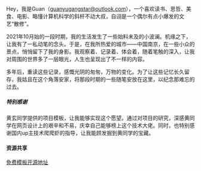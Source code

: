 Hey，我是Guan（guanyugangstar@outlook.com），一个喜欢读书、思哲、美食、电影、略懂计算机科学的斜杆不动大叔，自诩是一个偶尔有点小爆发的文艺“散修”。

2021年10月始的一段时期，我的生活发生了一些始料未及的小波澜。机缘之下，让我有了一私动笔的念头。于是，在我所热爱的城市——中国南京，在一些小众的景点，悄悄留下了我的身影。我观察着、记录着、体会着，随着笔触的深入，让我对周围的世界多了一层眼光，人生也呈现出了不一样的内容。

多年后，重读这些记录，感慨光阴的匆匆，万物的变化。为了让这些记忆长久留存，我姑且在这个角落安家，将那段时期的一些随笔安放在这里，以纪念那难忘的过去。


##### 特别感谢

黄玄同学提供的项目模板，让我能够实现这个愿望。通过对项目的研究，深感黄同学在网页设计上的艰辛和不易，庆幸自己能够榜上这个技术大佬。同时，也特别感谢国内up主技术爬爬虾的指导，让我能顾发掘到黄同学的宝藏。


#### 资源共享

[免费模板开源地址](https://github.com/guanyugangstar/guanyugangstar.github.io)
